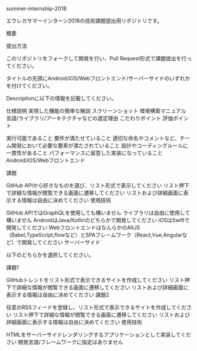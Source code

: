 summer-internship-2018

エウレカサマーインターン2018の技術課題提出用リポジトリです。

概要

提出方法

このリポジトリをフォークして開発を行い、Pull Request形式で課題提出を行ってください。

タイトルの先頭にAndroid/iOS/Webフロントエンド/サーバーサイドのいずれかを付けてください。

Descriptionに以下の情報を記載してください。

仕様説明
実現した機能の簡単な解説
スクリーンショット
環境構築マニュアル
言語/ライブラリ/アーキテクチャなどの選定理由
こだわりポイント
評価ポイント

実行可能であること
要件が満たせていること
適切な命名やコメントなど、チーム開発において必要な要素が満たされていること
設計やコーディングルールに一貫性があること
パフォーマンスに留意した実装になっていること
Android/iOS/Webフロントエンド

課題

GitHub APIから好きなものを選び、リスト形式で表示してください
リスト押下で詳細な情報が閲覧できる画面に遷移してください
リストおよび詳細画面に表示する情報は自由に決めてください
使用技術

GitHub APIではGraphQLを使用しても構いません
ライブラリは自由に使用して構いません
AndroidはJava/Kotlinのどちらかで開発してください
iOSはSwiftで開発してください
WebフロントエンドはなんらかのAltJS（Babel,TypeScript,flowなど）とSPAフレームワーク（React,Vue,Angularなど）で開発してください
サーバーサイド

以下のどちらかを選択してください。

課題1

GitHubトレンドをリスト形式で表示できるサイトを作成してください
リスト押下で詳細な情報が閲覧できる画面に遷移してください
リストおよび詳細画面に表示する情報は自由に決めてください
課題2

任意のRSSフィードを登録し、リスト形式で表示できるサイトを作成してください
リスト押下で詳細な情報が閲覧できる画面に遷移してください
リストおよび詳細画面に表示する情報は自由に決めてください
使用技術

HTMLをサーバーサイドレンダリングするアプリケーションとして実装してください
開発言語/フレームワークに指定はありません
